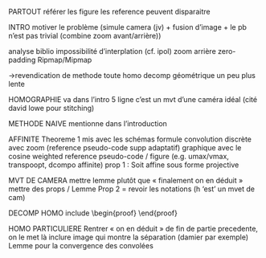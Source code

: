 PARTOUT
	référer les figure
	les reference peuvent disparaitre




INTRO
motiver le problème (simule camera (jv) + fusion d’image + le pb n’est pas trivial (combine zoom avant/arrière))

analyse biblio
	impossibilité d’interplation (cf. ipol)
	zoom arrière zero-padding
	Ripmap/Mipmap

->revendication de methode
	toute homo
	decomp géométrique
	un peu plus lente




HOMOGRAPHIE
	va dans l’intro 5 ligne
	c’est un mvt d’une caméra idéal (cité david lowe pour stitching)

METHODE NAIVE
	mentionne dans l’introduction 


AFFINITE
	Theoreme 1 mis avec les schémas
	formule convolution discrète avec zoom (reference pseudo-code supp adaptatif)
	graphique avec le cosine weighted
	reference pseudo-code / figure (e.g. umax/vmax, transpoopt, dcompo affinite)
	prop 1 : Soit affine sous forme projective




MVT DE CAMERA
	mettre lemme plutôt que « finalement on en déduit »
	mettre des props / Lemme
	Prop 2 = revoir les notations (h ‘est’ un mvet de cam)

DECOMP HOMO
	include \begin{proof} \end{proof}

HOMO PARTICULIERE
	Rentrer « on en déduit » de fin de partie precedente, on le met là
	inclure image qui montre la séparation (damier par exemple)
	Lemme pour la convergence des convolées

